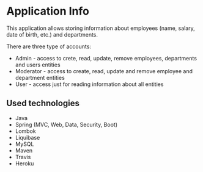 # Application Info
This application allows storing information about employees (name, salary, date of birth, etc.) and departments.

There are three type of accounts: 
* Admin - access to crete, read, update, remove employees, departments and users entities
* Moderator - access to create, read, update and remove employee and department entities
* User - access just for reading information about all entities

## Used technologies
* Java
* Spring (MVC, Web, Data, Security, Boot)
* Lombok
* Liquibase
* MySQL
* Maven
* Travis
* Heroku